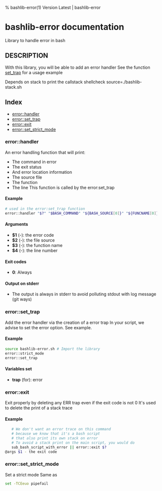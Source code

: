% bashlib-error(1) Version Latest | bashlib-error
# bashlib-error documentation

Library to handle error in bash

## DESCRIPTION

With this library, you will be able to add an error handler
See the function [set_trap](#errorset_trap) for a usage example



Depends on stack to print the callstack
shellcheck source=./bashlib-stack.sh

## Index

* [error::handler](#errorhandler)
* [error::set_trap](#errorset_trap)
* [error::exit](#errorexit)
* [error::set_strict_mode](#errorset_strict_mode)

### error::handler

An error handling function that will print:
* The command in error
* The exit status
* And error location information
* The source file
* The function
* The line
This function is called by the error:set_trap

#### Example

```bash
# used in the error:set_trap function
error::handler "$?" "$BASH_COMMAND" "${BASH_SOURCE[0]}" "${FUNCNAME[0]}" $LINENO
```

#### Arguments

* **$1** (-): the error code
* **$2** (-): the file source
* **$3** (-): the function name
* **$4** (-): the line number

#### Exit codes

* **0**: Always

#### Output on stderr

* The output is always in stderr to avoid polluting stdout with log message (git ways)

### error::set_trap

Add the error handler via the creation of a error trap
In your script, we advise to set the error option. See example.

#### Example

```bash
source bashlib-error.sh # Import the library
error::strict_mode
error::set_trap
```

#### Variables set

* **trap** (for): error

### error::exit

Exit properly by deleting any ERR trap
even if the exit code is not 0
It's used to delete the print of a stack trace

#### Example

```bash
   # We don't want an error trace on this command
   # because we know that it's a bash script
   # that also print its own stack on error
   # To avoid a stack print on the main script, you would do
   sub_bash_script_with_error || error::exit $?
@args $1 - the exit code
```

### error::set_strict_mode

Set a strict mode
Same as
```bash
set -TCEeuo pipefail
```

